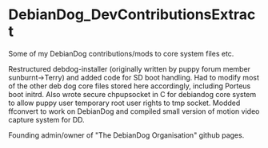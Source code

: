 # DebianDog_DevContributionsExtract
Some of my DebianDog contributions/mods to core system files etc.

Restructured debdog-installer (originally written by puppy forum member sunburnt->Terry) and added code for SD boot handling. Had to modify most of the other deb dog core files stored here accordingly, including Porteus boot initrd. Also wrote secure chpupsocket in C for debiandog core system to allow puppy user temporary root user rights to tmp socket. Modded ffconvert to work on DebianDog and compiled small version of motion video capture system for DD.

Founding admin/owner of "The DebianDog Organisation" github pages.
